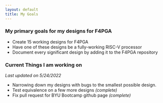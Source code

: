 ```yaml
---
layout: default
title: My Goals
---
```


### My primary goals for my designs for F4PGA
* Create 15 working designs for F4PGA
* Have one of these designs be a fully-working RISC-V processor
* Document every significant design by adding it to the F4PGA repository

### Current Things I am working on
*Last updated on 5/24/2022*
* Narrowing down my designs with bugs to the smallest possible design. 
* Test equivalence on a few more designs *(complete)*
* Fix pull request for BYU Bootcamp github page *(complete)*
